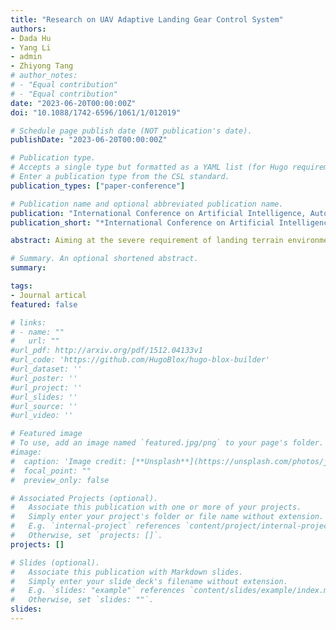 ```yaml
---
title: "Research on UAV Adaptive Landing Gear Control System"
authors:
- Dada Hu
- Yang Li
- admin
- Zhiyong Tang
# author_notes:
# - "Equal contribution"
# - "Equal contribution"
date: "2023-06-20T00:00:00Z"
doi: "10.1088/1742-6596/1061/1/012019"

# Schedule page publish date (NOT publication's date).
publishDate: "2023-06-20T00:00:00Z"

# Publication type.
# Accepts a single type but formatted as a YAML list (for Hugo requirements).
# Enter a publication type from the CSL standard.
publication_types: ["paper-conference"]

# Publication name and optional abbreviated publication name.
publication: "International Conference on Artificial Intelligence, Automation and Control Technologies (AIACT 2018)"
publication_short: "*International Conference on Artificial Intelligence, Automation and Control Technologies (AIACT 2018)*"

abstract: Aiming at the severe requirement of landing terrain environment for UAVs, especially large UAVs, an adaptive landing gear is designed in this paper. The control system and PID controller based on attitude feedback, height feedback, and force feedback are designed synthetically using high precision force sensor, attitude sensor, and laser ranging sensor. The SIMULINK model is built in MATLAB and debugged in the actual system. The simulation and physical experiments show that the control system in this paper has the characteristics of good control robustness and fast response speed, which provides a beneficial attempt for the engineering application of adaptive landing gear.

# Summary. An optional shortened abstract.
summary: 

tags:
- Journal artical
featured: false

# links:
# - name: ""
#   url: ""
#url_pdf: http://arxiv.org/pdf/1512.04133v1
#url_code: 'https://github.com/HugoBlox/hugo-blox-builder'
#url_dataset: ''
#url_poster: ''
#url_project: ''
#url_slides: ''
#url_source: ''
#url_video: ''

# Featured image
# To use, add an image named `featured.jpg/png` to your page's folder. 
#image:
#  caption: 'Image credit: [**Unsplash**](https://unsplash.com/photos/jdD8gXaTZsc)'
#  focal_point: ""
#  preview_only: false

# Associated Projects (optional).
#   Associate this publication with one or more of your projects.
#   Simply enter your project's folder or file name without extension.
#   E.g. `internal-project` references `content/project/internal-project/index.md`.
#   Otherwise, set `projects: []`.
projects: []

# Slides (optional).
#   Associate this publication with Markdown slides.
#   Simply enter your slide deck's filename without extension.
#   E.g. `slides: "example"` references `content/slides/example/index.md`.
#   Otherwise, set `slides: ""`.
slides: 
---
```




